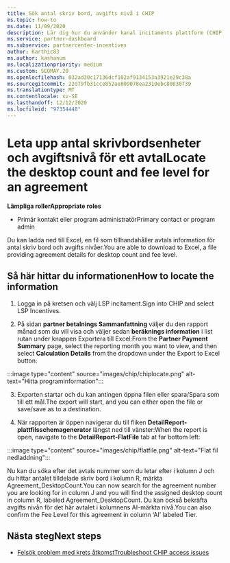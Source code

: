 ```yaml
---
title: Sök antal skriv bord, avgifts nivå i CHIP
ms.topic: how-to
ms.date: 11/09/2020
description: Lär dig hur du använder kanal incitaments plattform (CHIP) för att hitta information om Skriv bordet och avgifts nivån för ett avtal.
ms.service: partner-dashboard
ms.subservice: partnercenter-incentives
author: Karthic83
ms.author: kashanum
ms.localizationpriority: medium
ms.custom: SEOMAY.20
ms.openlocfilehash: 032ad30c17136dcf102af9134153a3921e29c38a
ms.sourcegitcommit: 22d79fb31cce852ae809078ea2310ebc80030739
ms.translationtype: MT
ms.contentlocale: sv-SE
ms.lasthandoff: 12/12/2020
ms.locfileid: "97354448"
---
```

# <a name="locate-the-desktop-count-and-fee-level-for-an-agreement"></a><span data-ttu-id="e99e0-103">Leta upp antal skrivbordsenheter och avgiftsnivå för ett avtal</span><span class="sxs-lookup"><span data-stu-id="e99e0-103">Locate the desktop count and fee level for an agreement</span></span>

<span data-ttu-id="e99e0-104">**Lämpliga roller**</span><span class="sxs-lookup"><span data-stu-id="e99e0-104">**Appropriate roles**</span></span>

- <span data-ttu-id="e99e0-105">Primär kontakt eller program administratör</span><span class="sxs-lookup"><span data-stu-id="e99e0-105">Primary contact or program admin</span></span>

<span data-ttu-id="e99e0-106">Du kan ladda ned till Excel, en fil som tillhandahåller avtals information för antal skriv bord och avgifts nivåer.</span><span class="sxs-lookup"><span data-stu-id="e99e0-106">You are able to download to Excel, a file providing agreement details for desktop count and fee level.</span></span>

## <a name="how-to-locate-the-information"></a><span data-ttu-id="e99e0-107">Så här hittar du informationen</span><span class="sxs-lookup"><span data-stu-id="e99e0-107">How to locate the information</span></span>

1. <span data-ttu-id="e99e0-108">Logga in på kretsen och välj LSP incitament.</span><span class="sxs-lookup"><span data-stu-id="e99e0-108">Sign into CHIP and select LSP Incentives.</span></span>

2. <span data-ttu-id="e99e0-109">På sidan **partner betalnings Sammanfattning** väljer du den rapport månad som du vill visa och väljer sedan **beräknings information** i list rutan under knappen Exportera till Excel:</span><span class="sxs-lookup"><span data-stu-id="e99e0-109">From the **Partner Payment Summary** page, select the reporting month you want to view, and then select **Calculation Details** from the dropdown under the Export to Excel button:</span></span>

:::image type="content" source="images/chip/chiplocate.png" alt-text="Hitta programinformation":::

3. <span data-ttu-id="e99e0-111">Exporten startar och du kan antingen öppna filen eller spara/Spara som till ett mål.</span><span class="sxs-lookup"><span data-stu-id="e99e0-111">The export will start, and you can either open the file or save/save as to a destination.</span></span>

4. <span data-ttu-id="e99e0-112">När rapporten är öppen navigerar du till fliken **DetailReport-plattfilsschemagenerator** längst ned till vänster:</span><span class="sxs-lookup"><span data-stu-id="e99e0-112">When the report is open, navigate to the **DetailReport-FlatFile** tab at far bottom left:</span></span>

:::image type="content" source="images/chip/flatfile.png" alt-text="Flat fil nedladdning":::

<span data-ttu-id="e99e0-114">Nu kan du söka efter det avtals nummer som du letar efter i kolumn J och du hittar antalet tilldelade skriv bord i kolumn R, märkta Agreement_DesktopCount.</span><span class="sxs-lookup"><span data-stu-id="e99e0-114">You can now search for the agreement number you are looking for in column J and you will find the assigned desktop count in column R, labeled Agreement_DesktopCount.</span></span> <span data-ttu-id="e99e0-115">Du kan också bekräfta avgifts nivån för det här avtalet i kolumnens AI-märkta nivå.</span><span class="sxs-lookup"><span data-stu-id="e99e0-115">You can also confirm the Fee Level for this agreement in column ‘AI’ labeled Tier.</span></span>

## <a name="next-steps"></a><span data-ttu-id="e99e0-116">Nästa steg</span><span class="sxs-lookup"><span data-stu-id="e99e0-116">Next steps</span></span>

- [<span data-ttu-id="e99e0-117">Felsök problem med krets åtkomst</span><span class="sxs-lookup"><span data-stu-id="e99e0-117">Troubleshoot CHIP access issues</span></span>](chip-access-trouble.md)
